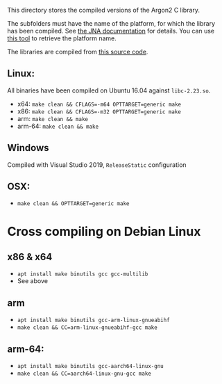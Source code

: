 This directory stores the compiled versions of the Argon2 C library.

The subfolders must have the name of the platform, for which the library has been compiled. See [the JNA documentation](https://java-native-access.github.io/jna/4.5.0/javadoc/com/sun/jna/NativeLibrary.html) for details. You can use [this tool](https://github.com/phxql/jna-info) to retrieve the platform name.

The libraries are compiled from [this source code](https://github.com/P-H-C/phc-winner-argon2/releases/tag/20190702).

## Linux:
All binaries have been compiled on Ubuntu 16.04 against `libc-2.23.so`.

* x64: `make clean && CFLAGS=-m64 OPTTARGET=generic make`
* x86: `make clean && CFLAGS=-m32 OPTTARGET=generic make`
* arm: `make clean && make`
* arm-64: `make clean && make`

## Windows
Compiled with Visual Studio 2019, `ReleaseStatic` configuration

## OSX:
* `make clean && OPTTARGET=generic make`

# Cross compiling on Debian Linux

## x86 & x64
* `apt install make binutils gcc gcc-multilib`
* See above

## arm
* `apt install make binutils gcc-arm-linux-gnueabihf`
* `make clean && CC=arm-linux-gnueabihf-gcc make`

## arm-64: 
* `apt install make binutils gcc-aarch64-linux-gnu`
* `make clean && CC=aarch64-linux-gnu-gcc make`
